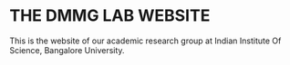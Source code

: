 # THE DMMG LAB WEBSITE

This is the website of our academic research group at Indian Institute Of Science, Bangalore University.




